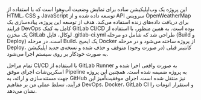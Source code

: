 این پروژه یک وب‌اپلیکیشن ساده برای نمایش وضعیت آب‌و‌هوا است که با استفاده از HTML، CSS و JavaScript توسعه داده شده و از API سرویس OpenWeatherMap برای دریافت داده‌های زنده استفاده می‌کند. هدف از توسعه این پروژه، پیاده‌سازی یک فرایند DevOps کامل به کمک GitLab CI/CD بوده است. به همین منظور، با استفاده از یک مخزن GitLab لوکال، فایل .gitlab-ci.yml طراحی شد که شامل دو مرحله (Build و Deploy) است. در مرحله Build، یک ایمیج Docker از پروژه ساخته می‌شود و در مرحله Deploy، کانتینر قبلی (در صورت وجود) متوقف و حذف شده و نسخه‌ی جدید اپلیکیشن به صورت خودکار بر روی سیستم اجرا می‌شود.

تمام مراحل CI/CD با استفاده از GitLab Runner به صورت واقعی اجرا شده و اسکرین‌شات اجرای موفق Pipeline به پروژه ضمیمه شده است. همچنین این پروژه جهت مستندسازی و ارائه، به GitHub نیز منتقل شده است. اجرای موفقیت‌آمیز این فرآیند، تسلط عملی من بر مفاهیم DevOps، Docker، GitLab CI و استقرار اتومات را نشان می‌دهد.
